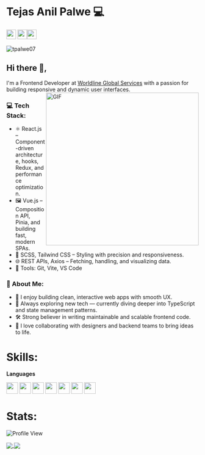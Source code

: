 # Tejas Anil Palwe 💻
<p>
<a href="https://twitter.com/palwe_tejas"><img src="https://aleen42.github.io/badges/src/twitter.svg" height=25></a> 
<a href="https://www.linkedin.com/in/tpalwe07/"><img src="https://img.shields.io/badge/linkedin-%230077B5.svg?&style=for-the-badge&logo=linkedin&logoColor=white" height=25></a><a href="https://www.instagram.com/tej_uss21/"><img src="https://img.shields.io/badge/instagram-%23E4405F.svg?&style=for-the-badge&logo=instagram&logoColor=white" height=25></a>

</p>
 
<p align="left"> <img src="https://komarev.com/ghpvc/?username=tpalwe07" alt="tpalwe07" /> </p> 
  
## Hi there 👋,           
I'm a Frontend Developer at [Worldline Global Services](https://worldline.com/) with a passion for building responsive and dynamic user interfaces.  
<img align="right" alt="GIF" src="https://miro.medium.com/max/875/1*Urc28sbnORGOW5oyohQ06g.gif" width="400px" />  

### 💻 Tech Stack:
- ⚛️ React.js – Component-driven architecture, hooks, Redux, and performance optimization.
- 🖼️ Vue.js – Composition API, Pinia, and building fast, modern SPAs.
- 💅 SCSS, Tailwind CSS – Styling with precision and responsiveness.
- 🌐 REST APIs, Axios – Fetching, handling, and visualizing data.
- 🧰 Tools: Git, Vite, VS Code

### 🚀 About Me:
- 🔭 I enjoy building clean, interactive web apps with smooth UX.
- 🧠 Always exploring new tech — currently diving deeper into TypeScript and state management patterns.
- 🛠️ Strong believer in writing maintainable and scalable frontend code.
- 💬 I love collaborating with designers and backend teams to bring ideas to life.

# Skills:

**Languages**
<!-- React -->
<img src="https://img.shields.io/badge/React-20232A?style=for-the-badge&logo=react&logoColor=61DAFB" height="30"/>

<!-- Vue -->
<img src="https://img.shields.io/badge/Vue.js-35495E?style=for-the-badge&logo=vue.js&logoColor=4FC08D" height="30"/>

<!-- JavaScript -->
<img src="https://img.shields.io/badge/JavaScript-F7DF1E?style=for-the-badge&logo=javascript&logoColor=black" height="30"/>

<!-- HTML5 -->
<img src="https://img.shields.io/badge/HTML5-E34F26?style=for-the-badge&logo=html5&logoColor=white" height="30"/>

<!-- CSS3 -->
<img src="https://img.shields.io/badge/CSS3-1572B6?style=for-the-badge&logo=css3&logoColor=white" height="30"/>

<!-- SCSS -->
<img src="https://img.shields.io/badge/SCSS-CC6699?style=for-the-badge&logo=sass&logoColor=white" height="30"/>

<!-- Tailwind CSS -->
<img src="https://img.shields.io/badge/TailwindCSS-38B2AC?style=for-the-badge&logo=tailwind-css&logoColor=white" height="30"/>
 

 # Stats:
 
![Profile View](http://estruyf-github.azurewebsites.net/api/VisitorHit?user=tpalwe07&repo=github-visitors-badge&countColorcountColor&countColor=%237B1E7A)

<a href="https://tpalwe07.github.io">
  <img src="https://github-readme-stats.vercel.app/api?username=tpalwe07&count_private=true" align="center"/>
</a>
<a href="https://tpalwe07.github.io">
  <img src="https://github-readme-stats.vercel.app/api/top-langs/?username=tpalwe07&layout=compact" align="center"/>
</a>

